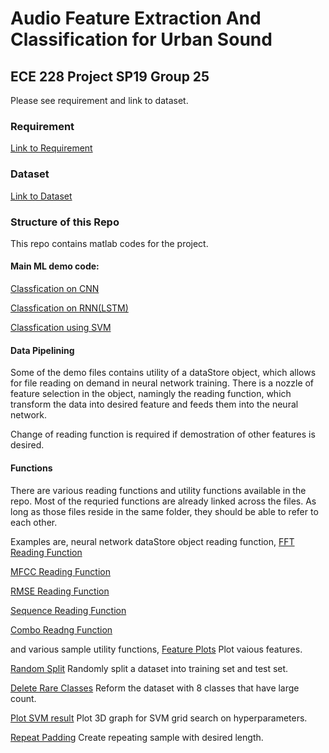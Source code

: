 # Audio  Feature  Extraction  And  Classification for  Urban  Sound
## ECE 228 Project SP19 Group 25


Please see requirement and link to dataset.
### Requirement
[Link to Requirement](Requirement.txt)

### Dataset
[Link to Dataset](Dataset.txt)

### Structure of this Repo
This repo contains matlab codes for the project.

#### Main ML demo code:
[Classfication on CNN](demo_CNN.m)

[Classfication on RNN(LSTM)](demo_LSTM.m)

[Classfication using SVM](demo_svm.m)

#### Data Pipelining
Some of the demo files contains utility of a dataStore object, which allows for file reading on demand in neural network training. There is a nozzle of feature selection in the object, namingly the reading function, which transform the data into desired feature and feeds them into the neural network.

Change of reading function is required if demostration of other features is desired.

#### Functions
There are various reading functions and utility functions available in the repo. Most of the requried functions are already linked across the files. As long as those files reside in the same folder, they should be able to refer to each other.

Examples are, neural network dataStore object reading function,
[FFT Reading Function](wav2fft3.m)

[MFCC Reading Function](wav2mfcc2.m)

[RMSE Reading Function](RMSE0603.m)

[Sequence Reading Function](wav2seq.m)

[Combo Readng Function](wav2comb.m)

and various sample utility functions,
[Feature Plots](Feature_Plots.ipynb) Plot vaious features.

[Random Split](randsplit.m) Randomly split a dataset into training set and test set.

[Delete Rare Classes](delete_rare_classes.m) Reform the dataset with 8 classes that have large count.

[Plot SVM result](plot_svm_result.m) Plot 3D graph for SVM grid search on hyperparameters.

[Repeat Padding](repeat_padding.m) Create repeating sample with desired length.
